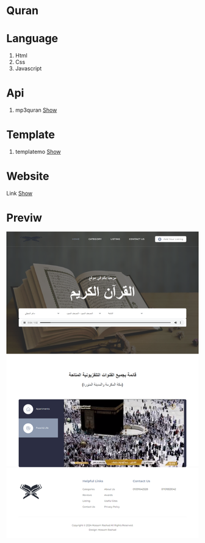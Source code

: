 # Quran

# Language
1. Html
2. Css
3. Javascript


# Api
1. mp3quran [Show](https://mp3quran.net/eng/api)



# Template
1. templatemo [Show](https://templatemo.com/)



# Website
Link [Show](https://learncodingeasy.github.io/Quran/index.html)

# Previw
![This is an image](https://raw.githubusercontent.com/learncodingeasy/Quran/main/assets/images/Quran.png)


